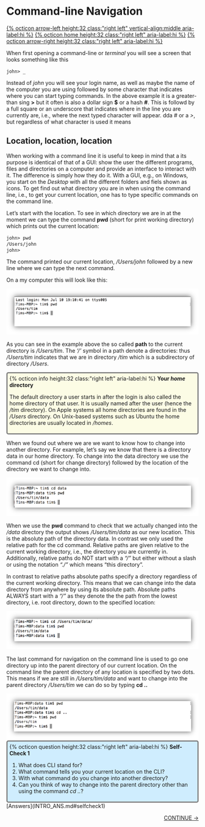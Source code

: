 # Command-line Navigation

[{% octicon arrow-left height:32 class:"right left" vertical-align:middle aria-label:hi %}](INTRO_1.md) [{% octicon home height:32 class:"right left" aria-label:hi %}](index.md) [{% octicon arrow-right height:32 class:"right left" aria-label:hi %}](INTRO_3.md)

When first opening a command-line or *terminal* you will see a screen that looks something like this
 
    john> _
    
Instead of *john* you will see your login name, as well as maybe the name of the computer you are using followed by some character that indicates where you can start typing commands. In the above example it is a greater-than sing **>** but it often is also a dollar sign **$** or a hash **#**. This is followd by a full square or an underscore that indicates where in the line you are currently are, i.e., where the next typed character will appear.
dda *#* or a *>*, but regardless of what character is used it means


## Location, location, location

When working with a command line it is useful to keep in mind that a its purpose is identical of that of a GUI: show the user the different programs, files and directories on a computer and provide an interface to interact with it. The difference is simply how they do it. With a GUI, e.g., on Windows, you start on the *Desktop* with all the different folders and fiels shown as icons. To get find out what directory you are in when using the command line, i.e., to get your current location, one has to type specific commands on the command line.

Let’s start with the location. To see in which directory we are in at the moment we can type the command **pwd** (short for print working directory) which prints out the current location:

    john> pwd
    /Users/john
    john>

The command printed our current location, */Users/john* followed by a new line where we can type the next command.

On a my computer this will look like this:

<img src="figures/intro_3.png" height="120px">

As you can see in the example above the so called **path** to the current directory is */Users/tim*. The *‘/’* symbol in a path denote a directories: thus */Users/tim* indicates that we are in directory */tim* which is a subdirectory of directory */Users*.

<div style="background-color:#fcfce5;border-radius:5px;border-style:solid;border-color:gray;padding:5px">
  {% octicon info height:32 class:"right left" aria-label:hi %}
  <b>Your <i>home</i> directory</b>

  The default directory a user starts in after the login is also called the home directory of that user. It is usually named after the user (hence the */tim* directory).  On Apple systems all home directories are found in the */Users* directory. On Unix-based systems such as Ubuntu the home directories are usually located in  */homes*.
</div>

When we found out where we are we want to know how to change into another directory. For example, let’s say we know that there is a directory data in our home directory. To change into the data directory we use the command cd (short for change directory) followed by the location of the directory we want to change into. 

<img src="figures/intro_4.png" height="100px">

When we use the **pwd** command to check that we actually changed into the */data* directory the output shows */Users/tim/data* as our new location. This is the absolute path of the directory data. In contrast we only used the relative path for the cd  command. Relative paths are given relative to the current working directory, i.e., the directory you are currently in. Additionally, relative paths do NOT start with a *“/”* but either without a slash or using the notation *“./”* which means “this directory”.

In contrast to relative paths absolute paths specify a directory regardless of the current working directory. This means that we can change into the data directory from anywhere by using its absolute path. Absolute paths ALWAYS start with a *“/”* as they denote the the path from the lowest directory, i.e. root  directory, down to the specified location:

<img src="figures/intro_5.png" height="100px"> 
	
The last command for navigation on the command line is used to go one directory up into the parent directory of our current location. On the command line the parent directory of any location is specified by  two dots. This means if we are still in */Users/tim/data*  and want to change into the parent directory */Users/tim* we can do so by typing **cd ..**

<img src="figures/intro_6.png" height="120px">

<div style="background-color:#cfedfe;border-radius:5px;border-style:solid;border-color:gray;padding:5px">
  {% octicon question height:32 class:"right left" aria-label:hi %}
  <b>Self-Check 1</b>

  <ol>
    <li>What does CLI stand for?</li>
    <li>What command tells you your current location on the CLI?</li>
    <li>With what command do you change into another directory?</li>
    <li>Can you think of way to change into the parent directory  other than using the command <i>cd ..</i>?</li>
  </ol>
</div>
[Answers](INTRO_ANS.md#selfcheck1)
<p align="right"><a href="https://bluemountainsanalytics.github.io/BMA_CLI-tutorial/INTRO_3.html">CONTINUE -></a>
</p>

